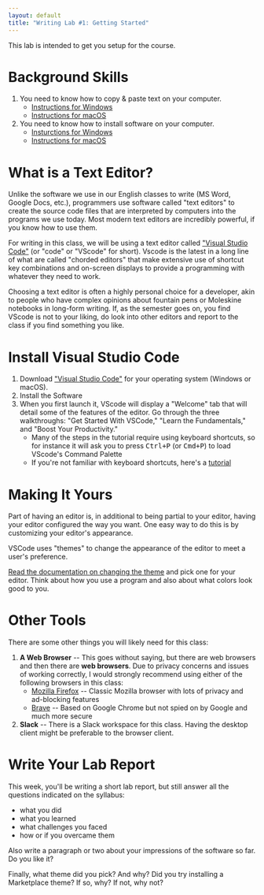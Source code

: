 ```yaml
---
layout: default
title: "Writing Lab #1: Getting Started"
---
```


This lab is intended to get you setup for the course.

# Background Skills

1. You need to know how to copy & paste text on your computer.
	* [Instructions for Windows](https://www.howtogeek.com/671298/how-to-copy-cut-and-paste-on-a-windows-pc/)
	* [Instructions for macOS](https://support.apple.com/en-us/HT209651)
1. You need to know how to install software on your computer.
	* [Insturctions for Windows](https://support.microsoft.com/en-us/windows/how-to-install-programs-from-online-sources-on-windows-10-a503e8b6-e45b-fd5a-f4c5-5a08c8bd9821)
	* [Instructions for macOS](https://www.ofzenandcomputing.com/how-to-install-dmg-files-mac/)

# What is a Text Editor?

Unlike the software we use in our English classes to write (MS Word, Google Docs, etc.), programmers use software called "text editors" to create the source code files that are interpreted by computers into the programs we use today. Most modern text editors are incredibly powerful, if you know how to use them.

For writing in this class, we will be using a text editor called ["Visual Studio Code"](https://code.visualstudio.com/) (or "code" or "VScode" for short). Vscode is the latest in a long line of what are called "chorded editors" that make extensive use of shortcut key combinations and on-screen displays to provide a programming with whatever they need to work.

Choosing a text editor is often a highly personal choice for a developer, akin to people who have complex opinions about fountain pens or Moleskine notebooks in long-form writing. If, as the semester goes on, you find VScode is not to your liking, do look into other editors and report to the class if you find something you like.

# Install Visual Studio Code

1. Download ["Visual Studio Code"](https://code.visualstudio.com/) for your operating system (Windows or macOS).
1. Install the Software
1. When you first launch it, VScode will display a "Welcome" tab that will detail some of the features of the editor. Go through the three walkthroughs: "Get Started With VSCode," "Learn the Fundamentals," and "Boost Your Productivity."
	* Many of the steps in the tutorial require using keyboard shortcuts, so for instance it will ask you to press <kbd>Ctrl+P</kbd> (or <kbd>Cmd+P</kbd>) to load VScode's Command Palette
	* If you're not familiar with keyboard shortcuts, here's a [tutorial](https://www.wikihow.com/Use-Keyboard-Shortcuts)

# Making It Yours

Part of having an editor is, in additional to being partial to your editor, having your editor configured the way you want. One easy way to do this is by customizing your editor's appearance.

VSCode uses "themes" to change the appearance of the editor to meet a user's preference.

[Read the documentation on changing the theme](https://code.visualstudio.com/docs/getstarted/themes) and pick one for your editor. Think about how you use a program and also about what colors look good to you.

# Other Tools

There are some other things you will likely need for this class:

1. **A Web Browser** -- This goes without saying, but there are web browsers and then there are **web browsers**. Due to privacy concerns and issues of working correctly, I would strongly recommend using either of the following browsers in this class:
	* [Mozilla Firefox](https://www.mozilla.org/en-US/firefox/new/) -- Classic Mozilla browser with lots of privacy and ad-blocking features
	* [Brave](https://brave.com/) -- Based on Google Chrome but not spied on by Google and much more secure
1. **Slack** -- There is a Slack workspace for this class. Having the desktop client might be preferable to the browser client.

# Write Your Lab Report

This week, you'll be writing a short lab report, but still answer all the questions indicated on the syllabus:

* what you did
* what you learned
* what challenges you faced
* how or if you overcame them

Also write a paragraph or two about your impressions of the software so far. Do you like it?

Finally, what theme did you pick? And why? Did you try installing a Marketplace theme? If so, why? If not, why not?
